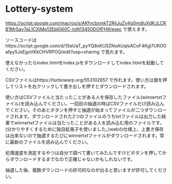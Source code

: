 # Lottery-system
https://script.google.com/macros/s/AKfycbxmkT2RIiJuZv4g0mdluXdKJLCRB1MrSav7aL1CXjMp12EblG60C-toN13450DOfFH9/exec で使えます。

ソースコードはhttps://script.google.com/d/1SeUaT_pyYQ8xKUSZNoAUqlsACoF4Kgi7UKO0afpy5JsEgoVKkCHVRPOQ/edit?usp=sharing で見れます。

使えなかったらindex.htmlをindex.jsをダウンロードしてindex.htmlを起動してください。

CSVファイルはhttps://turbowarp.org/553102657 で作れます。使い方は旗を押してリストを右クリックして書き出しを押すとダウンロードされます。

使い方はCSVファイルと当たったことがある人を保存したファイル(winnertxtファイル)を読み込んでください。一回目の抽選の時はCSVファイルだけ読み込んでください。そのあとボタンを押すと抽選が始まってファイルが二つダウンロードされます。ダウンロードされた2つのファイルのうちtxtファイルは出力した結果でwinnertxtファイルは当たったことがある人を読み込む用のファイルです。(分かりやすくするために独自拡張子を使いました。)webの仕様上、上書き保存は出来ないので抽選するたびにwinnertxtファイルがダウンロードされます。常に最新のファイルを読み込んでください。

処理速度を測定するやつは自分で調べて書いてみたんですけどボタンを押してからダウンロードするまでなので正確じゃないかもしれないです。

抽選した後、複数ダウンロードの許可的なのが出ると思いますが許可してください。
